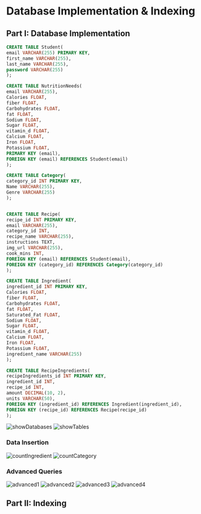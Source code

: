 # Database Implementation & Indexing

## Part I: Database Implementation
```SQL
CREATE TABLE Student(
email VARCHAR(255) PRIMARY KEY,
first_name VARCHAR(255),
last_name VARCHAR(255),
password VARCHAR(255)
);

CREATE TABLE NutritionNeeds(
email VARCHAR(255),
Calories FLOAT,
fiber FLOAT,
Carbohydrates FLOAT,
fat FLOAT,
Sodium FLOAT,
Sugar FLOAT,
vitamin_d FLOAT,
Calcium FLOAT,
Iron FLOAT,
Potassium FLOAT,
PRIMARY KEY (email),
FOREIGN KEY (email) REFERENCES Student(email)
);

CREATE TABLE Category(
category_id INT PRIMARY KEY,
Name VARCHAR(255),
Genre VARCHAR(255)
);


CREATE TABLE Recipe(
recipe_id INT PRIMARY KEY,
email VARCHAR(255),
category_id INT,
recipe_name VARCHAR(255),
instructions TEXT,
img_url VARCHAR(255),
cook_mins INT,
FOREIGN KEY (email) REFERENCES Student(email),
FOREIGN KEY (category_id) REFERENCES Category(category_id)
);

CREATE TABLE Ingredient(
ingredient_id INT PRIMARY KEY,
Calories FLOAT,
fiber FLOAT,
Carbohydrates FLOAT,
fat FLOAT,
Saturated_Fat FLOAT,
Sodium FLOAT,
Sugar FLOAT,
vitamin_d FLOAT,
Calcium FLOAT,
Iron FLOAT,
Potassium FLOAT,
ingredient_name VARCHAR(255)
);

CREATE TABLE RecipeIngredients(
recipeIngredients_id INT PRIMARY KEY,
ingredient_id INT,
recipe_id INT,
amount DECIMAL(10, 2),
units VARCHAR(50),
FOREIGN KEY (ingredient_id) REFERENCES Ingredient(ingredient_id),
FOREIGN KEY (recipe_id) REFERENCES Recipe(recipe_id)
);
```

![showDatabases](https://github.com/cs411-alawini/su24-cs411-team015-queryur/blob/main/doc/stage3%20databasedump/showDatabases.png)
![showTables](https://github.com/cs411-alawini/su24-cs411-team015-queryur/blob/main/doc/stage3%20databasedump/showTables.png)
### Data Insertion
![countIngredient](https://github.com/cs411-alawini/su24-cs411-team015-queryur/blob/main/doc/imgs/countIngredient.png)
![countCategory](https://github.com/cs411-alawini/su24-cs411-team015-queryur/blob/main/doc/imgs/categoryCount.png)
### Advanced Queries
![advanced1](https://github.com/cs411-alawini/su24-cs411-team015-queryur/blob/main/doc/imgs/advanced_1.png)
![advanced2](https://github.com/cs411-alawini/su24-cs411-team015-queryur/blob/main/doc/imgs/advanced_2.png)
![advanced3](https://github.com/cs411-alawini/su24-cs411-team015-queryur/blob/main/doc/imgs/advanced_3.png)
![advanced4](https://github.com/cs411-alawini/su24-cs411-team015-queryur/blob/main/doc/imgs/advanced_4.png)

## Part II: Indexing
